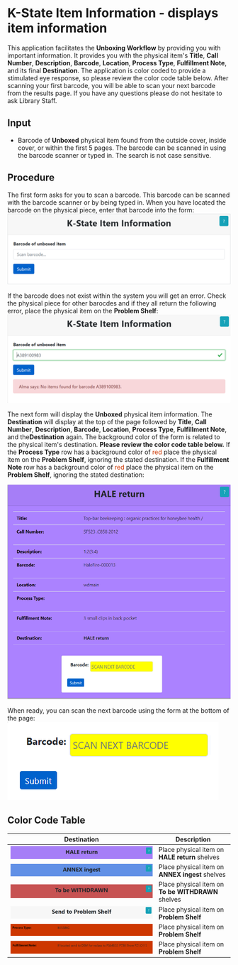 # K-State Item Information - displays item information

This application facilitates the **Unboxing Workflow** by providing you with important information.  It provides you with the physical item's **Title**, **Call Number**, **Description**, **Barcode**, **Location**, **Process Type**, **Fulfillment Note**, and its final **Destination**.  The application is color coded to provide a stimulated eye response, so please review the color code table below.  After scanning your first barcode, you will be able to scan your next barcode from the results page.  If you have any questions please do not hesitate to ask Library Staff.

## Input
* Barcode of **Unboxed** physical item found from the outside cover, inside cover, or within the first 5 pages.  The barcode can be scanned in using the barcode scanner or typed in.  The search is not case sensitive.  

## Procedure
The first form asks for you to scan a barcode.  This barcode can be scanned with the barcode scanner or by being typed in.  When you have located the barcode on the physical piece, enter that barcode into the form:
![Screenshot of grima form](images/DisplayItem-out0.PNG)

If the barcode does not exist within the system you will get an error.  Check the physical piece for other barocdes and if they all return the following error, place the physical item on the **Problem Shelf**:
![Screenshot of grima form](images/DisplayItem-out1.PNG)

The next form will display the **Unboxed** physical item information.  The **Destination** will display at the top of the page followed by **Title**, **Call Number**, **Description**, **Barcode**, **Location**, **Process Type**, **Fulfillment Note**, and the**Destination** again.  The background color of the form is related to the physical item's destination.  **Please review the color code table below.**  If the **Process Type** row has a background color of <span style="color:#cd3700">red</span> place the physical item on the **Problem Shelf**, ignoring the stated destination.  If the **Fulfillment Note** row has a background color of <span style="color:#cd3700">red</span> place the physical item on the **Problem Shelf**, ignoring the stated destination:

![Screenshot of grima form](images/DisplayItem-out2.PNG)

When ready, you can scan the next barcode using the form at the bottom of the page:
![Screenshot of grima form](images/DisplayItem-out3.PNG)

## Color Code Table

|Destination|Description|
|---|---|
|![Screenshot of grima form](images/DisplayItem-out4.PNG)|Place physical item on **HALE return** shelves|
|![Screenshot of grima form](images/DisplayItem-out6.PNG)|Place physical item on **ANNEX ingest** shelves|
|![Screenshot of grima form](images/DisplayItem-out5.PNG)|Place physical item on **To be WITHDRAWN** shelves|
|![Screenshot of grima form](images/DisplayItem-out9.PNG)|Place physical item on **Problem Shelf**|
|![Screenshot of grima form](images/DisplayItem-out7.PNG)|Place physical item on **Problem Shelf**|
|![Screenshot of grima form](images/DisplayItem-out8.PNG)|Place physical item on **Problem Shelf**|
